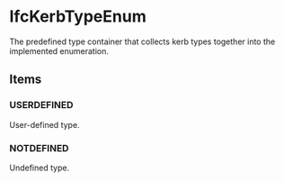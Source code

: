 # IfcKerbTypeEnum

The predefined type container that collects kerb types together into the implemented enumeration.
<!-- end of short definition -->

## Items

### USERDEFINED
User-defined type.

### NOTDEFINED
Undefined type.
